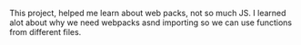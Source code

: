 This project, helped me learn about web packs, not so much JS. I learned alot about why we need webpacks asnd importing so we can use functions from different files.
